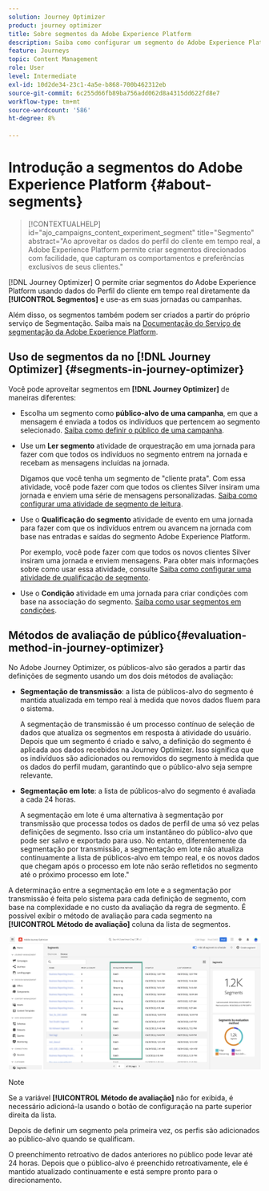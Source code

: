 ```yaml
---
solution: Journey Optimizer
product: journey optimizer
title: Sobre segmentos da Adobe Experience Platform
description: Saiba como configurar um segmento do Adobe Experience Platform
feature: Journeys
topic: Content Management
role: User
level: Intermediate
exl-id: 10d2de34-23c1-4a5e-b868-700b462312eb
source-git-commit: 6c255d66fb89ba756add062d8a4315dd622fd8e7
workflow-type: tm+mt
source-wordcount: '586'
ht-degree: 8%

---
```


# Introdução a segmentos do Adobe Experience Platform {#about-segments}

>[!CONTEXTUALHELP]
>id="ajo_campaigns_content_experiment_segment"
>title="Segmento"
>abstract="Ao aproveitar os dados do perfil do cliente em tempo real, a Adobe Experience Platform permite criar segmentos direcionados com facilidade, que capturam os comportamentos e preferências exclusivos de seus clientes."

[!DNL Journey Optimizer]  O permite criar segmentos do Adobe Experience Platform usando dados do Perfil do cliente em tempo real diretamente da **[!UICONTROL Segmentos]** e use-as em suas jornadas ou campanhas.

Além disso, os segmentos também podem ser criados a partir do próprio serviço de Segmentação. Saiba mais na [Documentação do Serviço de segmentação da Adobe Experience Platform](https://experienceleague.adobe.com/docs/experience-platform/segmentation/home.html).

## Uso de segmentos da  no [!DNL Journey Optimizer] {#segments-in-journey-optimizer}

Você pode aproveitar segmentos em **[!DNL Journey Optimizer]** de maneiras diferentes:

* Escolha um segmento como **público-alvo de uma campanha**, em que a mensagem é enviada a todos os indivíduos que pertencem ao segmento selecionado. [Saiba como definir o público de uma campanha](../campaigns/create-campaign.md#define-the-audience-audience).

* Use um **Ler segmento** atividade de orquestração em uma jornada para fazer com que todos os indivíduos no segmento entrem na jornada e recebam as mensagens incluídas na jornada.

   Digamos que você tenha um segmento de &quot;cliente prata&quot;. Com essa atividade, você pode fazer com que todos os clientes Silver insiram uma jornada e enviem uma série de mensagens personalizadas. [Saiba como configurar uma atividade de segmento de leitura](../building-journeys/read-segment.md#configuring-segment-trigger-activity).

* Use o **Qualificação do segmento** atividade de evento em uma jornada para fazer com que os indivíduos entrem ou avancem na jornada com base nas entradas e saídas do segmento Adobe Experience Platform.

   Por exemplo, você pode fazer com que todos os novos clientes Silver insiram uma jornada e enviem mensagens. Para obter mais informações sobre como usar essa atividade, consulte [Saiba como configurar uma atividade de qualificação de segmento](../building-journeys/segment-qualification-events.md).

* Use o **Condição** atividade em uma jornada para criar condições com base na associação do segmento. [Saiba como usar segmentos em condições](../building-journeys/condition-activity.md#using-a-segment).

## Métodos de avaliação de público{#evaluation-method-in-journey-optimizer}

No Adobe Journey Optimizer, os públicos-alvo são gerados a partir das definições de segmento usando um dos dois métodos de avaliação:

* **Segmentação de transmissão**: a lista de públicos-alvo do segmento é mantida atualizada em tempo real à medida que novos dados fluem para o sistema.

   A segmentação de transmissão é um processo contínuo de seleção de dados que atualiza os segmentos em resposta à atividade do usuário. Depois que um segmento é criado e salvo, a definição do segmento é aplicada aos dados recebidos na Journey Optimizer. Isso significa que os indivíduos são adicionados ou removidos do segmento à medida que os dados do perfil mudam, garantindo que o público-alvo seja sempre relevante.

* **Segmentação em lote**: a lista de públicos-alvo do segmento é avaliada a cada 24 horas.

   A segmentação em lote é uma alternativa à segmentação por transmissão que processa todos os dados de perfil de uma só vez pelas definições de segmento. Isso cria um instantâneo do público-alvo que pode ser salvo e exportado para uso. No entanto, diferentemente da segmentação por transmissão, a segmentação em lote não atualiza continuamente a lista de públicos-alvo em tempo real, e os novos dados que chegam após o processo em lote não serão refletidos no segmento até o próximo processo em lote.&quot;

A determinação entre a segmentação em lote e a segmentação por transmissão é feita pelo sistema para cada definição de segmento, com base na complexidade e no custo da avaliação da regra de segmento. É possível exibir o método de avaliação para cada segmento na **[!UICONTROL Método de avaliação]** coluna da lista de segmentos.

![](assets/evaluation-method.png)

>[!NOTE]
>
>Se a variável **[!UICONTROL Método de avaliação]** não for exibida, é necessário adicioná-la usando o botão de configuração na parte superior direita da lista.

Depois de definir um segmento pela primeira vez, os perfis são adicionados ao público-alvo quando se qualificam.

O preenchimento retroativo de dados anteriores no público pode levar até 24 horas. Depois que o público-alvo é preenchido retroativamente, ele é mantido atualizado continuamente e está sempre pronto para o direcionamento.
